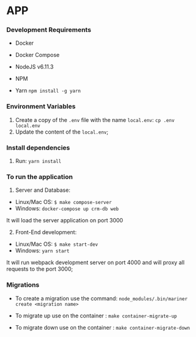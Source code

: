 # APP

### Development Requirements

- Docker
- Docker Compose

- NodeJS v6.11.3
- NPM
- Yarn `npm install -g yarn`

### Environment Variables

1. Create a copy of the `.env` file with the name `local.env`: `cp .env local.env`
2. Update the content of the `local.env`;

### Install dependencies

1. Run: `yarn install`

### To run the application

1. Server and Database:
- Linux/Mac OS: `$ make compose-server`
- Windows: `docker-compose up crm-db web`

It will load the server application on port 3000

2. Front-End development:
- Linux/Mac OS: `$ make start-dev`
- Windows: `yarn start`

It will run webpack development server on port 4000 and will proxy all requests to the port 3000;

### Migrations

- To create a migration use the command: `node_modules/.bin/mariner create <migration name>`

- To migrate up use on the container : `make container-migrate-up`

- To migrate down use on the container : `make container-migrate-down`
